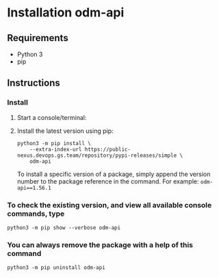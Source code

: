 # Installation odm-api

## Requirements

- Python 3
- pip

## Instructions

### Install

1. Start a console/terminal:

2. Install the latest version using pip:

    ```shell
    python3 -m pip install \
        --extra-index-url https://public-nexus.devops.gs.team/repository/pypi-releases/simple \
        odm-api
    ```

   To install a specific version of a package, simply append the version number to the package reference in the command. For example: `odm-api==1.56.1`

### To check the existing version, and view all available console commands, type

```shell
python3 -m pip show --verbose odm-api
```

### You can always remove the package with a help of this command

```shell
python3 -m pip uninstall odm-api
```
